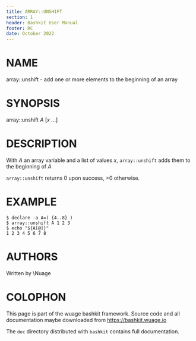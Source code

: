 ```yaml
---
title: ARRAY::UNSHIFT
section: 1
header: Bashkit User Manual
footer: RC
date: October 2022
---
```


# NAME

array::unshift - add one or more elements to the beginning of an array

# SYNOPSIS

array::unshift *A* [*x* ...]

# DESCRIPTION

With *A* an array variable and a list of values *x*, `array::unshift` adds
them to the beginning of *A*

`array::unshift` returns 0 upon success, >0 otherwise.

# EXAMPLE

    $ declare -a A=( {4..8} )
    $ array::unshift A 1 2 3
    $ echo "${A[@]}"
    1 2 3 4 5 6 7 8

# AUTHORS
Written by \\Nuage
# COLOPHON
This page is part of the wuage bashkit framework. Source code and all
documentation maybe downloaded from <https://bashkit.wuage.io>

The `doc` directory distributed with `bashkit` contains full documentation.
